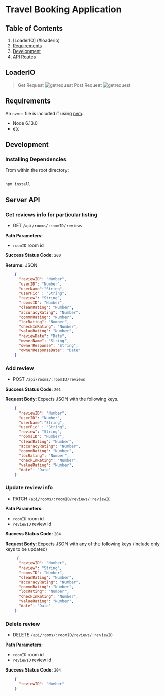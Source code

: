 # Travel Booking Application

## Table of Contents

1. [LoaderIO] (#loaderio)
1. [Requirements](#requirements)
1. [Development](#development)
1. [API Routes](#apiroutes)

## LoaderIO

> Get Request
![getrequest](https://i.imgur.com/SfaqvEE.png)
> Post Request
![getrequest](https://i.imgur.com/a0c4v5t.png)

## Requirements

An `nvmrc` file is included if using [nvm](https://github.com/creationix/nvm).

- Node 6.13.0
- etc

## Development

### Installing Dependencies

From within the root directory:

```sh

npm install
```

## Server API

### Get reviews info for particular listing
  * GET `/api/rooms/:roomID/reviews`

**Path Parameters:**
  * `roomID` room id

**Success Status Code:** `200`

**Returns:** JSON

```json
    {
      "reviewID": "Number",
      "userID": "Number",
      "userName":"String",
      "userPic" : "String",
      "review": "String",
      "roomsID": "Number",
      "cleanRating": "Number",
      "accuracyRating": "Number",
      "commnRating": "Number",
      "locRating": "Number",
      "checkInRating": "Number",
      "valueRating": "Number",
      "reviewDate": "Date",
      "ownerName": "String",
      "ownerResponse": "String",
      "ownerResponseDate": "Date"
    }
```

### Add review
  * POST `/api/rooms/:roomID/reviews`

**Success Status Code:** `201`

**Request Body**: Expects JSON with the following keys.

```json
    {
      "reviewID": "Number",
      "userID": "Number",
      "userName":"String",
      "userPic" : "String",
      "review": "String",
      "roomsID": "Number",
      "cleanRating": "Number",
      "accuracyRating": "Number",
      "commnRating": "Number",
      "locRating": "Number",
      "checkInRating": "Number",
      "valueRating": "Number",
      "date": "Date"
    }
```

### Update review info
  * PATCH `/api/rooms/:roomID/reviews/:reviewID`

**Path Parameters:**
* `roomID` room id
* `reviewID` review id

**Success Status Code:** `204`

**Request Body**: Expects JSON with any of the following keys (include only keys to be updated)

```json
     {
      "reviewID": "Number",
      "review": "String",
      "roomsID": "Number",
      "cleanRating": "Number",
      "accuracyRating": "Number",
      "commnRating": "Number",
      "locRating": "Number",
      "checkInRating": "Number",
      "valueRating": "Number",
      "date": "Date"
    }
```

### Delete review
  * DELETE `/api/rooms/:roomID/reviews/:reviewID`

**Path Parameters:**
* `roomID` room id
* `reviewID` review id

**Success Status Code:** `204`

```json
    {
      "reviewID": "Number"
    }
```

